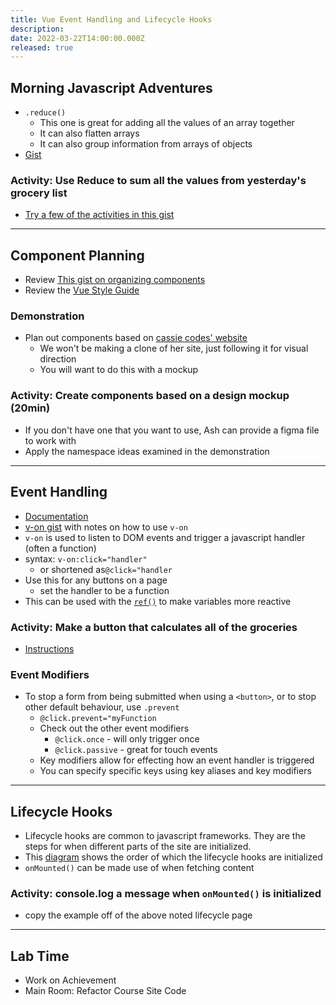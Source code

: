 ```yaml
---
title: Vue Event Handling and Lifecycle Hooks
description:
date: 2022-03-22T14:00:00.000Z
released: true
---
```


## Morning Javascript Adventures

- `.reduce()`
  - This one is great for adding all the values of an array together
  - It can also flatten arrays
  - It can also group information from arrays of objects
- [Gist](https://gist.github.com/lilyx13/279dcb2a10697068bea8b18ad93eca33)

### Activity: Use Reduce to sum all the values from yesterday's grocery list

- [Try a few of the activities in this gist](https://gist.github.com/lilyx13/279dcb2a10697068bea8b18ad93eca33)

---

## Component Planning

- Review [This gist on organizing components](https://gist.github.com/lilyx13/79bf3fc3b5fe354de8f829cf069e4690)
- Review the [Vue Style Guide](https://v2.vuejs.org/v2/style-guide/?redirect=true)

### Demonstration

- Plan out components based on [cassie codes' website](https://www.cassie.codes/)
  - We won't be making a clone of her site, just following it for visual direction
  - You will want to do this with a mockup

### Activity: Create components based on a design mockup (20min)

- If you don't have one that you want to use, Ash can provide a figma file to work with
- Apply the namespace ideas examined in the demonstration

---

## Event Handling

- [Documentation](https://vuejs.org/guide/essentials/event-handling.html)
- [v-on gist](https://gist.github.com/lilyx13/74543137780c1958f01e9b470a3cb13b) with notes on how to use `v-on`
- `v-on` is used to listen to DOM events and trigger a javascript handler (often a function)
- syntax: `v-on:click="handler"`
  - or shortened as`@click="handler`
- Use this for any buttons on a page
  - set the handler to be a function
- This can be used with the [`ref()`](https://vuejs.org/guide/essentials/template-refs.html) to make variables more reactive

### Activity: Make a button that calculates all of the groceries

- [Instructions](https://gist.github.com/lilyx13/b410645e7560a096a37f89b57724619f)

### Event Modifiers

- To stop a form from being submitted when using a `<button>`, or to stop other default behaviour, use `.prevent`
  - `@click.prevent="myFunction`
  - Check out the other event modifiers
    - `@click.once` - will only trigger once
    - `@click.passive` - great for touch events
  - Key modifiers allow for effecting how an event handler is triggered
  - You can specify specific keys using key aliases and key modifiers

---

## Lifecycle Hooks

- Lifecycle hooks are common to javascript frameworks. They are the steps for when different parts of the site are initialized.
- This [diagram](https://vuejs.org/guide/essentials/lifecycle.html) shows the order of which the lifecycle hooks are initialized
- `onMounted()` can be made use of when fetching content

### Activity: console.log a message when `onMounted()` is initialized

- copy the example off of the above noted lifecycle page

---

## Lab Time

- Work on Achievement
- Main Room: Refactor Course Site Code
